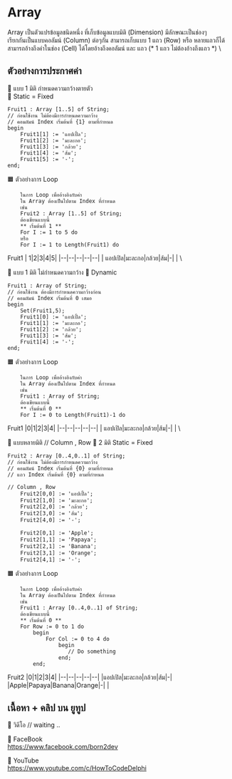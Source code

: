 
# Array
Array เป็นตัวแปรข้อมูลชนิดหนึ่ง ที่เก็บข้อมูลแบบมิติ (Dimension) มีลักษณะเป็นช่องๆ  \
เรียกกันเป็นแบบคอลัมน์ (Column) ต่อๆกัน สามารถเก็บแบบ 1 แถว (Row) หรือ หลายแถวก็ได้  \
สามารถอ้างถึงค่าในช่อง (Cell) ได้โดยอ้างถึงคอลัมน์ และ แถว (* 1 แถว ไม่ต้องอ้างถึงแถว *)  \

## ตัวอย่างการประกาศค่า
📌 แบบ 1 มิติ กำหนดความกว้างตายตัว  \
🔷 Static = Fixed
	
	Fruit1 : Array [1..5] of String;
	// ก่อนใช้งาน ไม่ต้องมีการกำหนดความกว้าง
	// คอมลัมน์ Index เริ่มต้นที่ {1} ตามที่กำหนด
	begin
	    Fruit1[1] := 'แอปเปิ้ล';
	    Fruit1[2] := 'มะละกอ';
	    Fruit1[3] := 'กล้วย';
	    Fruit1[4] := 'ส้ม';
	    Fruit1[5] := '-';	   		
	end;   	

🟧 ตัวอย่างการ Loop

		ในการ Loop เพื่ออ้างอิงกับค่า
	 	ใน Array ต้องเป็นไปตาม Index ที่กำหนด 
	 	เช่น
	 	Fruit2 : Array [1..5] of String;
	 	ต้องเขียนแบบนี้
	 	** เริ่มต้นที่ 1 ** 
	 	For I := 1 to 5 do
	 	หรือ
	 	For I := 1 to Length(Fruit1) do

	
Fruit1 
|  1|2|3|4|5|
|--|--|--|--|--|
| แอปเปิล|มะละกอ|กล้วย|ส้ม|-|
|
 \
  
📌 แบบ 1 มิติ ไม่กำหนดความกว้าง
🔷 Dynamic	

	Fruit1 : Array of String;
	// ก่อนใช้งาน ต้องมีการกำหนดความกว้างก่อน
	// คอมลัมน์ Index เริ่มต้นที่ 0 เสมอ
	begin
	    Set(Fruit1,5);
	    Fruit1[0] := 'แอปเปิ้ล';
	    Fruit1[1] := 'มะละกอ';
	    Fruit1[2] := 'กล้วย';
	    Fruit1[3] := 'ส้ม';
	    Fruit1[4] := '-';	   	
	end;   	
	
🟧 ตัวอย่างการ Loop

		ในการ Loop เพื่ออ้างอิงกับค่า
	 	ใน Array ต้องเป็นไปตาม Index ที่กำหนด 
	 	เช่น
	 	Fruit1 : Array of String;
	 	ต้องเขียนแบบนี้
	 	** เริ่มต้นที่ 0 ** 
	 	For I := 0 to Length(Fruit1)-1 do
	
Fruit1 
|0|1|2|3|4|
|--|--|--|--|--|
| แอปเปิล|มะละกอ|กล้วย|ส้ม|-|
|
 \
 	

📌 แบบหลายมิติ  // Column , Row 
🔷  2 มิติ Static = Fixed

	Fruit2 : Array [0..4,0..1] of String;
	// ก่อนใช้งาน ไม่ต้องมีการกำหนดความกว้าง
	// คอมลัมน์ Index เริ่มต้นที่ {0} ตามที่กำหนด
	// แถว Index เริ่มต้นที่ {0} ตามที่กำหนด	
```xml
// Column , Row
    Fruit2[0,0] := 'แอปเปิ้ล';
    Fruit2[1,0] := 'มะละกอ';
    Fruit2[2,0] := 'กล้วย';
    Fruit2[3,0] := 'ส้ม';
    Fruit2[4,0] := '-';

    Fruit2[0,1] := 'Apple';
    Fruit2[1,1] := 'Papaya';
    Fruit2[2,1] := 'Banana';
    Fruit2[3,1] := 'Orange';
    Fruit2[4,1] := '-';
```    

🟧 ตัวอย่างการ Loop

		ในการ Loop เพื่ออ้างอิงกับค่า
	 	ใน Array ต้องเป็นไปตาม Index ที่กำหนด 
	 	เช่น
	 	Fruit1 : Array [0..4,0..1] of String;
	 	ต้องเขียนแบบนี้
	 	** เริ่มต้นที่ 0 ** 
	 	For Row := 0 to 1 do
		 	begin
		 	    For Col := 0 to 4 do
		 	        begin
                       // Do something 
                    end;
		 	end;    

Fruit2 
|0|1|2|3|4|
|--|--|--|--|--|
|แอปเปิล|มะละกอ|กล้วย|ส้ม|-|
|Apple|Papaya|Banana|Orange|-|
|




## เนื้อหา + คลิป บน ยูทูป
🔷 วิดีโอ
// waiting ..

🔷 FaceBook  \
https://www.facebook.com/born2dev

🔷 YouTube  \
https://www.youtube.com/c/HowToCodeDelphi

